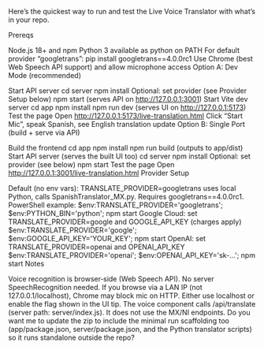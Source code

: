 Here’s the quickest way to run and test the Live Voice Translator with what’s in your repo.

Prereqs

Node.js 18+ and npm
Python 3 available as python on PATH
For default provider “googletrans”: pip install googletrans==4.0.0rc1
Use Chrome (best Web Speech API support) and allow microphone access
Option A: Dev Mode (recommended)

Start API server
cd server
npm install
Optional: set provider (see Provider Setup below)
npm start (serves API on http://127.0.0.1:3001)
Start Vite dev server
cd app
npm install
npm run dev (serves UI on http://127.0.0.1:5173)
Test the page
Open http://127.0.0.1:5173/live-translation.html
Click “Start Mic”, speak Spanish, see English translation update
Option B: Single Port (build + serve via API)

Build the frontend
cd app
npm install
npm run build (outputs to app/dist)
Start API server (serves the built UI too)
cd server
npm install
Optional: set provider (see below)
npm start
Test the page
Open http://127.0.0.1:3001/live-translation.html
Provider Setup

Default (no env vars): TRANSLATE_PROVIDER=googletrans uses local Python, calls SpanishTranslator_MX.py. Requires googletrans==4.0.0rc1.
PowerShell example: $env:TRANSLATE_PROVIDER='googletrans'; $env:PYTHON_BIN='python'; npm start
Google Cloud: set TRANSLATE_PROVIDER=google and GOOGLE_API_KEY (charges apply)
$env:TRANSLATE_PROVIDER='google'; $env:GOOGLE_API_KEY='YOUR_KEY'; npm start
OpenAI: set TRANSLATE_PROVIDER=openai and OPENAI_API_KEY
$env:TRANSLATE_PROVIDER='openai'; $env:OPENAI_API_KEY='sk-...'; npm start
Notes

Voice recognition is browser‑side (Web Speech API). No server SpeechRecognition needed.
If you browse via a LAN IP (not 127.0.0.1/localhost), Chrome may block mic on HTTP. Either use localhost or enable the flag shown in the UI tip.
The voice component calls /api/translate (server path: server/index.js). It does not use the MX/NI endpoints.
Do you want me to update the zip to include the minimal run scaffolding too (app/package.json, server/package.json, and the Python translator scripts) so it runs standalone outside the repo?
